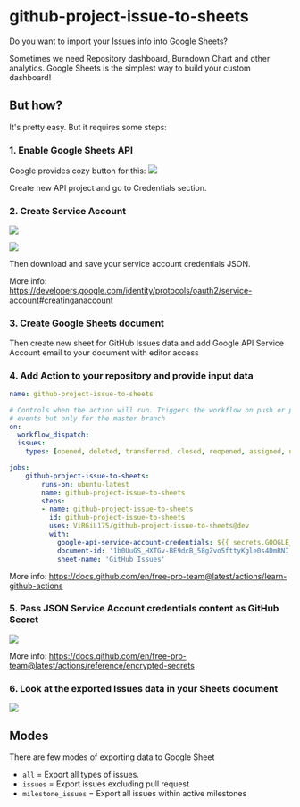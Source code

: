 # github-project-issue-to-sheets
Do you want to import your Issues info into Google Sheets?

Sometimes we need Repository dashboard, Burndown Chart and other analytics. Google Sheets is the simplest way to build your custom dashboard!

## But how?
It's pretty easy. But it requires some steps:

### 1. Enable Google Sheets API

Google provides cozy button for this:
![](https://i.imgur.com/MYMe1yP.png)

Create new API project and go to Credentials section.

### 2. Create Service Account

![](https://i.imgur.com/60JAuFo.png)

![](https://i.imgur.com/Tyg7Evk.png)

Then download and save your service account credentials JSON.

More info: https://developers.google.com/identity/protocols/oauth2/service-account#creatinganaccount

### 3. Create Google Sheets document

Then create new sheet for GitHub Issues data and add Google API Service Account email to your document with editor access

### 4. Add Action to your repository and provide input data

```yml
name: github-project-issue-to-sheets

# Controls when the action will run. Triggers the workflow on push or pull request
# events but only for the master branch
on:
  workflow_dispatch:
  issues:
    types: [opened, deleted, transferred, closed, reopened, assigned, unassigned, labeled, unlabeled]

jobs:
    github-project-issue-to-sheets:
        runs-on: ubuntu-latest
        name: github-project-issue-to-sheets
        steps:
        - name: github-project-issue-to-sheets
          id: github-project-issue-to-sheets
          uses: ViRGiL175/github-project-issue-to-sheets@dev
          with:
            google-api-service-account-credentials: ${{ secrets.GOOGLE_SERVICE_ACCOUNT_DATA }}
            document-id: '1b0UuGS_HXTGv-BE9dcB_58gZvo5fttyKgle0s4DmRNI'
            sheet-name: 'GitHub Issues'
```

More info: https://docs.github.com/en/free-pro-team@latest/actions/learn-github-actions

### 5. Pass JSON Service Account credentials content as GitHub Secret

![](https://i.imgur.com/egWxleC.png)

More info: https://docs.github.com/en/free-pro-team@latest/actions/reference/encrypted-secrets

### 6. Look at the exported Issues data in your Sheets document

![](https://i.imgur.com/U2t3nmo.png)

## Modes
There are few modes of exporting data to Google Sheet

* `all` = Export all types of issues.
* `issues` = Export issues excluding pull request
* `milestone_issues` = Export all issues within active milestones